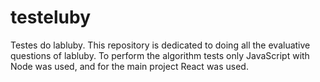# testeluby
Testes do labluby. 
This repository is dedicated to doing all the evaluative questions of labluby.
To perform the algorithm tests only JavaScript with Node was used, and for the main project React was used.

